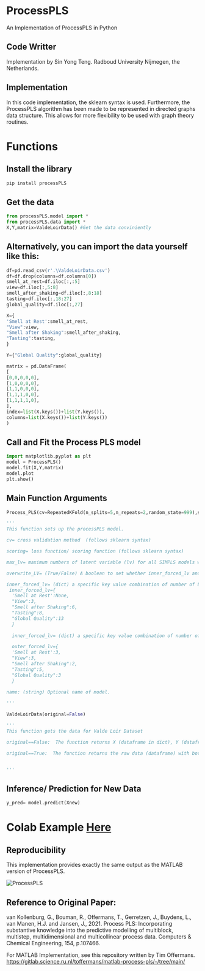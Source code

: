 # ProcessPLS
An Implementation of ProcessPLS in Python


## Code Writter
Implementation by Sin Yong Teng. Radboud University Nijmegen, the Netherlands.

## Implementation
In this code implementation, the sklearn syntax is used. Furthermore, the ProcessPLS algorithm has been made to be represented in directed graphs data structure. This allows for more flexibility to be used with graph theory routines. 

# Functions

## Install the library
```bat
pip install processPLS
```

## Get the data
```python
from processPLS.model import *
from processPLS.data import *
X,Y,matrix=ValdeLoirData() #Get the data conviniently
```

## Alternatively, you can import the data yourself like this:
```python
df=pd.read_csv(r'.\ValdeLoirData.csv')
df=df.drop(columns=df.columns[0])
smell_at_rest=df.iloc[:,:5]
view=df.iloc[:,5:8]
smell_after_shaking=df.iloc[:,8:18]
tasting=df.iloc[:,18:27]
global_quality=df.iloc[:,27]

X={
'Smell at Rest':smell_at_rest,
"View":view,
"Smell after Shaking":smell_after_shaking,
"Tasting":tasting,
}

Y={"Global Quality":global_quality}

matrix = pd.DataFrame(
[
[0,0,0,0,0], 
[1,0,0,0,0],
[1,1,0,0,0],
[1,1,1,0,0],
[1,1,1,1,0],
],
index=list(X.keys())+list(Y.keys()),
columns=list(X.keys())+list(Y.keys())
)

```

## Call and Fit the Process PLS model
```python
import matplotlib.pyplot as plt
model = ProcessPLS()
model.fit(X,Y,matrix)
model.plot
plt.show()
```

## Main Function Arguments
```python
Process_PLS(cv=RepeatedKFold(n_splits=5,n_repeats=2,random_state=999),scoring='neg_mean_squared_error',max_lv=30,overwrite_lv=False,inner_forced_lv=None,outer_forced_lv=None,name=None)

'''
This function sets up the processPLS model.

cv= cross validation method  (follows sklearn syntax)

scoring= loss function/ scoring function (follows sklearn syntax)

max_lv= maximum numbers of latent variable (lv) for all SIMPLS models within ProcessPLS

overwrite_LV= (True/False) A boolean to set whether inner_forced_lv and outer_forced_lv should be used instead of automatically selecting latent variables

inner_forced_lv= (dict) a specific key value combination of number of LVs to forced into the inner model. Argument overwrite_LV must be set to True for this to be used. Example input:
 inner_forced_lv={
  'Smell at Rest':None,
  "View":3,
  "Smell after Shaking":6,
  "Tasting":8,
  "Global Quality":13
  }
  
  inner_forced_lv= (dict) a specific key value combination of number of LVs to forced into the outer model. Argument overwrite_LV must be set to True for this to be used. Example input:

  outer_forced_lv={
  'Smell at Rest':3,
  "View":3,
  "Smell after Shaking":2,
  "Tasting":5,
  "Global Quality":3
  }
  
name: (string) Optional name of model.

'''

ValdeLoirData(original=False)

'''
This function gets the data for Valde Loir Dataset

original==False:  The function returns X (dataframe in dict), Y (dataframe dict), and matrix (dataframe). matrix is the adjacency matrix for the graph connections.

original==True:  The function returns the raw data (dataframe) with both X and Y combined within


'''

```

## Inference/ Prediction for New Data

```python
y_pred= model.predict(Xnew)

```

# Colab Example [Here](https://colab.research.google.com/drive/1tEW7zRytpWzDoLw95N783bAAvEUhzKvX?usp=sharing)



## Reproducibility
This implementation provides exactly the same output as the MATLAB version of ProcessPLS.

![ProcessPLS](https://user-images.githubusercontent.com/19692103/167320976-cf252fd0-5b0a-4463-b546-c6078c70b00c.png)



## Reference to Original Paper:
van Kollenburg, G., Bouman, R., Offermans, T., Gerretzen, J., Buydens, L., van Manen, H.J. and Jansen, J., 2021. Process PLS: Incorporating substantive knowledge into the predictive modelling of multiblock, multistep, multidimensional and multicollinear process data. Computers & Chemical Engineering, 154, p.107466.

For MATLAB Implementation, see this repository written by Tim Offermans.
https://gitlab.science.ru.nl/toffermans/matlab-process-pls/-/tree/main/
